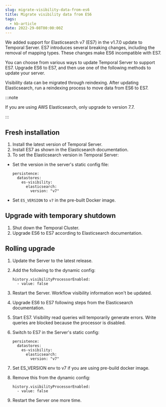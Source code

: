 ```yaml
---
slug: migrate-visibility-data-from-es6
title: Migrate visibility data from ES6
tags:
  - kb-article
date: 2022-29-08T00:00:00Z
---
```


We added support for Elasticsearch v7 (ES7) in the v1.7.0 update to Temporal Server.
ES7 introduces several breaking changes, including the removal of mapping types.
These changes make ES6 incompatible with ES7.

You can choose from various ways to update Temporal Server to support ES7.
Upgrade ES6 to ES7, and then use one of the following methods to update your server.

Visibility data can be migrated through reindexing.
After updating Elasticsearch, run a reindexing process to move data from ES6 to ES7.

:::note

If you are using AWS Elasticsearch, only upgrade to version 7.7.

:::

## Fresh installation

1. Install the latest version of Temporal Server.
1. Install ES7 as shown in the Elasticsearch documentation.
1. To set the Elasticsearch version in Temporal Server:

- Set the version in the server's static config file:

  ```
  persistence:
    datastores:
      es-visibility:
        elasticsearch:
          version: "v7"
  ```

- Set `ES_VERSION` to `v7` in the pre-built Docker image.

## Upgrade with temporary shutdown

1. Shut down the Temporal Cluster.
1. Upgrade ES6 to ES7 according to Elasticsearch documentation.

## Rolling upgrade

1. Update the Server to the latest release.
1. Add the following to the dynamic config:

   ```
   history.visibilityProcessorEnabled:
     - value: false
   ```

1. Restart the Server.
   Workflow visibility information won't be updated.

1. Upgrade ES6 to ES7 following steps from the Elasticsearch documentation.

1. Start ES7.
   Visibility read queries will temporarily generate errors.
   Write queries are blocked because the processor is disabled.

1. Switch to ES7 in the Server's static config:

   ```
   persistence:
     datastores:
       es-visibility:
         elasticsearch:
           version: "v7"
   ```

1. Set ES_VERSION env to v7 if you are using pre-build docker image.

1. Remove this from the dynamic config:

   ```
   history.visibilityProcessorEnabled:
     - value: false
   ```

1. Restart the Server one more time.
